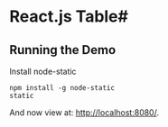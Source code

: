 # React.js Table#

## Running the Demo ##


Install node-static

    npm install -g node-static
    static

And now view at: [http://localhost:8080/](http://localhost:8080/).

